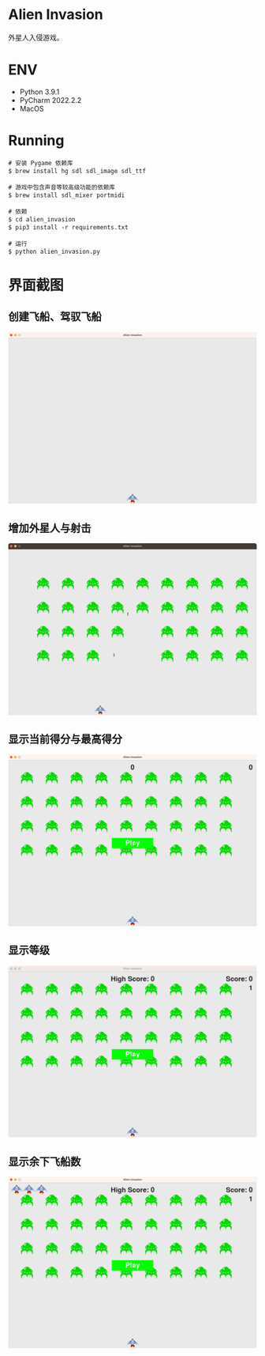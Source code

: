 # Alien Invasion
外星人入侵游戏。

# ENV
- Python 3.9.1
- PyCharm 2022.2.2
- MacOS

# Running
```shell
# 安装 Pygame 依赖库
$ brew install hg sdl sdl_image sdl_ttf

# 游戏中包含声音等较高级功能的依赖库
$ brew install sdl_mixer portmidi

# 依赖
$ cd alien_invasion
$ pip3 install -r requirements.txt

# 运行
$ python alien_invasion.py
```

# 界面截图
## 创建飞船、驾驭飞船
![](.README_images/313a0edd.png)

## 增加外星人与射击
![](.README_images/93c92340.png)

## 显示当前得分与最高得分
![](.README_images/b0321708.png)

## 显示等级
![](.README_images/152dcb34.png)

## 显示余下飞船数
![](.README_images/64349414.png)

